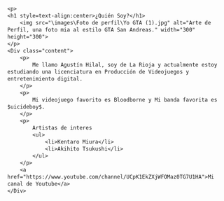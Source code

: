 <!DOCTYPE html>
<html lang="en">
<head>
    <meta charset="UTF-8">
    <meta http-equiv="X-UA-Compatible" content="IE=edge">
    <meta name="viewport" content="width=device-width, initial-scale=1.0">
    <title>Agustín Nicolás Hilal</title>
</head>
<style>
    img {
        border-radius: 50%;
        display: block;
        margin-left: auto;
        margin-right: auto;
    }
    .content{
        max-width: 500px;
        margin: auto;
    }
</style>
<body>

    <p>
    <h1 style=text-align:center>¿Quién Soy?</h1>
        <img src="\images\Foto de perfil\Yo GTA (1).jpg" alt="Arte de Perfil, una foto mia al estilo GTA San Andreas." width="300" height="300">
    </p>
    <Div class="content">
        <p>
            Me llamo Agustín Hilal, soy de La Rioja y actualmente estoy estudiando una licenciatura en Producción de Videojuegos y entretenimiento digital.
        </p>
        <p>
            Mi videojuego favorito es Bloodborne y Mi banda favorita es $uicideboy$.
        </p>
        <p>
            Artistas de interes
            <ul>
                <li>Kentaro Miura</li>
                <li>Akihito Tsukushi</li>
            </ul>
        </p>
        <a href="https://www.youtube.com/channel/UCpK1EkZXjWFOMaz0TG7U1HA">Mi canal de Youtube</a>
    </Div>
</body>
</html>
